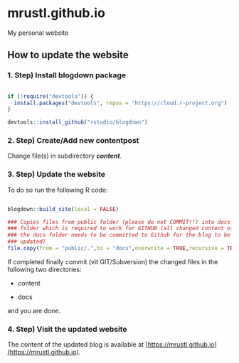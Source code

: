 # mrustl.github.io
My personal website

## How to update the website

### 1. Step) Install blogdown package

```r

if (!require("devtools")) {
  install.packages("devtools", repos = "https://cloud.r-project.org")
}

devtools::install_github("rstudio/blogdown")
```

### 2. Step) Create/Add new contentpost

Change file(s) in subdirectory ***content***.

### 3. Step) Update the website

To do so run the following R code: 
```r

blogdown::build_site(local = FALSE)

### Copies files from public folder (please do not COMMIT!!) into docs 
### folder which is required to work for GITHUB (all changed content of 
### the docs folder needs to be committed to Github for the blog to be
### updated)
file.copy(from = "public/.",to = "docs",overwrite = TRUE,recursive = TRUE)
```

If completed finally commit (vit GIT/Subversion) the changed files in the following two directories:

- content

- docs


and you are done. 


### 4. Step) Visit the updated website

The content of the updated blog is available at [https://mrustl.github.io](https://mrustl.github.io).